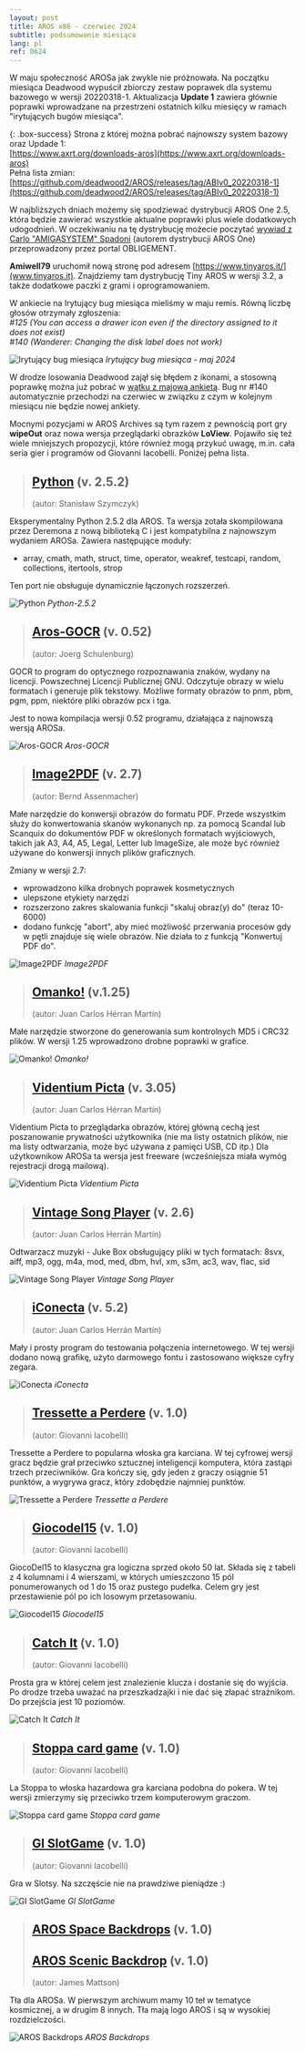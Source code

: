 ```yaml
---
layout: post
title: AROS x86 - czerwiec 2024
subtitle: podsumowanie miesiąca
lang: pl
ref: 0624
---
```


W maju społeczność AROSa jak zwykle nie próżnowała. Na początku miesiąca Deadwood wypuścił zbiorczy zestaw poprawek dla systemu bazowego w wersji 20220318-1. Aktualizacja **Update 1** zawiera głównie poprawki wprowadzane na przestrzeni ostatnich kilku miesięcy w ramach "irytujących bugów miesiąca".  

{: .box-success}
Strona z której można pobrać najnowszy system bazowy oraz Updade 1:  
[https://www.axrt.org/downloads-aros](https://www.axrt.org/downloads-aros)  
Pełna lista zmian:  
[https://github.com/deadwood2/AROS/releases/tag/ABIv0_20220318-1](https://github.com/deadwood2/AROS/releases/tag/ABIv0_20220318-1)  

W najbliższych dniach możemy się spodziewać dystrybucji AROS One 2.5, która będzie zawierać wszystkie aktualne poprawki plus wiele dodatkowych udogodnień. W oczekiwaniu na tę dystrybucję możecie poczytać [wywiad z Carlo "AMIGASYSTEM" Spadoni](https://obligement-free-fr.translate.goog/articles/itwcarlospadoni.php?_x_tr_sl=fr&_x_tr_tl=en&_x_tr_hl=fr&_x_tr_sch=http) (autorem dystrybucji AROS One) przeprowadzony przez portal OBLIGEMENT.

**Amiwell79** uruchomił nową stronę pod adresem [https://www.tinyaros.it/](www.tinyaros.it). Znajdziemy tam dystrybucję Tiny AROS w wersji 3.2, a także dodatkowe paczki z grami i oprogramowaniem.

W ankiecie na Irytujący bug miesiąca mieliśmy w maju remis. Równą liczbę głosów otrzymały zgłoszenia:  
*#125 (You can access a drawer icon even if the directory assigned to it does not exist)*  
*#140 (Wanderer: Changing the disk label does not work)*

![Irytujący bug miesiąca](/assets/img/ibotm0524.png)
*Irytujący bug miesiąca - maj 2024*

W drodze losowania Deadwood zajął się błędem z ikonami, a stosowną poprawkę można już pobrać w [wątku z majową ankietą](https://www.arosworld.org/infusions/forum/viewthread.php?thread_id=1246&pid=5344). Bug nr #140 automatycznie przechodzi na czerwiec w związku z czym w kolejnym miesiącu nie będzie nowej ankiety.

Mocnymi pozycjami w AROS Archives są tym razem z pewnością port gry **wipeOut** oraz nowa wersja przeglądarki obrazków **LoView**. Pojawiło się też wiele mniejszych propozycji, które również mogą przykuć uwagę, m.in. cała seria gier i programów od Giovanni Iacobelli. Poniżej pełna lista.

> ## [Python](http://archives.aros-exec.org/?function=showfile&file=development/language/i386-aros-python2.5.2.zip) (v. 2.5.2)
> (autor: Stanisław Szymczyk)

Eksperymentalny Python 2.5.2 dla AROS. Ta wersja zotała skompilowana przez Deremona z nową biblioteką C i jest kompatybilna z najnowszym wydaniem AROSa. Zawiera następujące moduły:
- array, cmath, math, struct, time, operator, weakref, testcapi, random, collections, itertools, strop  

Ten port nie obsługuje dynamicznie łączonych rozszerzeń.

![Python](/assets/img/python205.png)
*Python-2.5.2*

> ## [Aros-GOCR](http://archives.aros-exec.org/?function=showfile&file=development/language/i386-aros-python2.5.2.zip) (v. 0.52)
> (autor: Joerg Schulenburg)

GOCR to program do optycznego rozpoznawania znaków, wydany na licencji. Powszechnej Licencji Publicznej GNU. Odczytuje obrazy w wielu formatach i generuje plik tekstowy. Możliwe formaty obrazów to pnm, pbm, pgm, ppm, niektóre pliki obrazów pcx i tga.

Jest to nowa kompilacja wersji 0.52 programu, działająca z najnowszą wersją AROSa.

![Aros-GOCR](/assets/img/gocr.png)
*Aros-GOCR*


> ## [Image2PDF](http://archives.aros-exec.org/?function=showfile&file=office/dtp/image2pdf.lha) (v. 2.7)
> (autor: Bernd Assenmacher)

Małe narzędzie do konwersji obrazów do formatu PDF. Przede wszystkim służy do konwertowania skanów wykonanych np. za pomocą Scandal lub Scanquix do dokumentów PDF w określonych formatach wyjściowych, takich jak A3, A4, A5, Legal, Letter lub ImageSize, ale może być również używane do konwersji innych plików graficznych.

Zmiany w wersji 2.7:
- wprowadzono kilka drobnych poprawek kosmetycznych
- ulepszone etykiety narzędzi
- rozszerzono zakres skalowania funkcji "skaluj obraz(y) do" (teraz 10-6000)
- dodano funkcję "abort", aby mieć możliwość przerwania procesów gdy w pętli znajduje się wiele obrazów. Nie działa to z funkcją "Konwertuj PDF do". 

![Image2PDF](/assets/img/img2pdf27.png)
*Image2PDF*

> ## [Omanko!](http://archives.aros-exec.org/?function=showfile&file=utility/filetool/omanko.lha) (v.1.25)
> (autor: Juan Carlos Hérran Martín)

Małe narzędzie stworzone do generowania sum kontrolnych MD5 i CRC32 plików. W wersji 1.25 wprowadzono drobne poprawki w grafice.

![Omanko!](/assets/img/omanko125.png)
*Omanko!*

> ## [Videntium Picta](http://archives.aros-exec.org/?function=showfile&file=graphics/viewer/videntiumpicta.lha) (v. 3.05)
> (autor: Juan Carlos Hérran Martín)

Videntium Picta to przeglądarka obrazów, której główną cechą jest poszanowanie prywatności użytkownika (nie ma listy ostatnich plików, nie ma listy odtwarzania, może być używana z pamięci USB, CD itp.) Dla użytkownikow AROSa ta wersja jest freeware (wcześniejsza miała wymóg rejestracji drogą mailową).

![Videntium Picta](/assets/img/videntium305.png)
*Videntium Picta*

> ## [Vintage Song Player](http://archives.aros-exec.org/?function=showfile&file=audio/play/vintagesongplayer.lha) (v. 2.6)
> (autor: Juan Carlos Herrán Martín)

Odtwarzacz muzyki - Juke Box obsługujący pliki w tych formatach: 8svx, aiff, mp3, ogg, m4a, mod, med, dbm, hvl, xm, s3m, ac3, wav, flac, sid

![Vintage Song Player](/assets/img/vintage260.png)
*Vintage Song Player*

> ## [iConecta](http://archives.aros-exec.org/?function=showfile&file=network/misc/iconecta.lha) (v. 5.2)
> (autor: Juan Carlos Herrán Martín)

Mały i prosty program do testowania połączenia internetowego. W tej wersji dodano nową grafikę, użyto darmowego fontu i zastosowano większe cyfry zegara.

![iConecta](/assets/img/iconecta520.png)
*iConecta*

> ## [Tressette a Perdere](http://archives.aros-exec.org/?function=showfile&file=game/card/gitressette.i386-aros.zip) (v. 1.0)
> (autor: Giovanni Iacobelli)

Tressette a Perdere to popularna włoska gra karciana. W tej cyfrowej wersji gracz będzie grał przeciwko sztucznej inteligencji komputera, która zastąpi trzech przeciwników. Gra kończy się, gdy jeden z graczy osiągnie 51 punktów, a wygrywa gracz, który zdobędzie najmniej punktów.

![Tressette a Perdere](/assets/img/tressette.png)
*Tressette a Perdere*

> ## [Giocodel15](http://archives.aros-exec.org/?function=showfile&file=game/card/giocodel15.i386-aros.zip) (v. 1.0)
> (autor: Giovanni Iacobelli)

GiocoDel15 to klasyczna gra logiczna sprzed około 50 lat. Składa się z tabeli z 4 kolumnami i 4 wierszami, w których umieszczono 15 pól ponumerowanych od 1 do 15 oraz pustego pudełka. Celem gry jest przestawienie pól po ich losowym przetasowaniu. 

![Giocodel15](/assets/img/giocodel.png)
*Giocodel15*

> ## [Catch It](http://archives.aros-exec.org/?function=showfile&file=game/action/catchit.i386-aros.zip) (v. 1.0)
> (autor: Giovanni Iacobelli)

Prosta gra w której celem jest znalezienie klucza i dostanie się do wyjścia. Po drodze trzeba uważać na przeszkadzajki i nie dać się złapać strażnikom. Do przejścia jest 10 poziomów.

![Catch It](/assets/img/catchit.png)
*Catch It*

> ## [Stoppa card game](http://archives.aros-exec.org/?function=showfile&file=game/card/gistoppa.i386-aros.zip) (v. 1.0)
> (autor: Giovanni Iacobelli)

La Stoppa to włoska hazardowa gra karciana podobna do pokera. W tej wersji zmierzymy się przeciwko trzem komputerowym graczom. 

![Stoppa card game](/assets/img/lastoppa.png)
*Stoppa card game*

> ## [GI SlotGame](http://archives.aros-exec.org/?function=showfile&file=game/board/slotgamearos.i386-aros.zip) (v. 1.0)
> (autor: Giovanni Iacobelli)

Gra w Slotsy. Na szczęście nie na prawdziwe pieniądze :)

![GI SlotGame](/assets/img/slotgame.png)
*GI SlotGame*


> ## [AROS Space Backdrops](http://archives.aros-exec.org/?function=showfile&file=graphics/theme/spacearosbackdrops.zip) (v. 1.0)
> ## [AROS Scenic Backdrop](http://archives.aros-exec.org/?function=showfile&file=graphics/theme/scenic_backdrops.zip) (v. 1.0)
> (autor: James Mattson)

Tła dla AROSa. W pierwszym archiwum mamy 10 teł w tematyce kosmicznej, a w drugim 8 innych. Tła mają logo AROS i są w wysokiej rozdzielczości.

![AROS Backdrops](/assets/img/tapety.jpg)
*AROS Backdrops*
